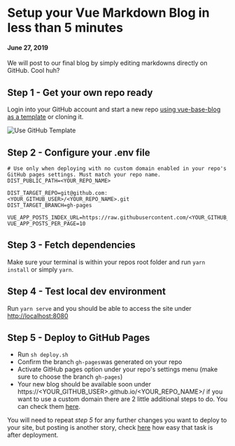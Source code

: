 # Setup your Vue Markdown Blog in less than 5 minutes
#### June 27, 2019

We will post to our final blog by simply editing markdowns directly on GitHub. Cool huh?

## Step 1 - Get your own repo ready

Login into your GitHub account and start a new repo [using vue-base-blog as a template](https://github.com/yeikiu/vue-base-blog/generate) or cloning it.

![Use GitHub Template](https://github.com/yeikiu/vue-base-blog/raw/master/data/assets/step1-github.png)

## Step 2 - Configure your .env file

```
# Use only when deploying with no custom domain enabled in your repo's GitHub pages settings. Must match your repo name.
DIST_PUBLIC_PATH=<YOUR_REPO_NAME>

DIST_TARGET_REPO=git@github.com:<YOUR_GITHUB_USER>/<YOUR_REPO_NAME>.git
DIST_TARGET_BRANCH=gh-pages

VUE_APP_POSTS_INDEX_URL=https://raw.githubusercontent.com/<YOUR_GITHUB_USER>/<YOUR_REPO_NAME>/master/data/posts_index.json
VUE_APP_POSTS_PER_PAGE=10
```

## Step 3 - Fetch dependencies

Make sure your terminal is within your repos root folder and run `yarn install` or simply `yarn`.

## Step 4 - Test local dev environment

Run `yarn serve` and you should be able to access the site under [http://localhost:8080](http://localhost:8080)

## Step 5 - Deploy to GitHub Pages

- Run `sh deploy.sh`
- Confirm the branch `gh-pages`was generated on your repo
- Activate GitHub pages option under your repo's settings menu (make sure to choose the branch `gh-pages`)
- Your new blog should be available soon under https://<YOUR_GITHUB_USER>.github.io/<YOUR_REPO_NAME>/ if you want to
use a custom domain there are 2 little additional steps to do. You can check them [here](https://help.github.com/en/articles/using-a-custom-domain-with-github-pages).

You will need to repeat *step 5* for any further changes you want to deploy to your site, but posting is another story,
check [here](https://yeikiu.github.io/vue-base-blog/#/guide/post-with-github) how easy that task is after deployment.
